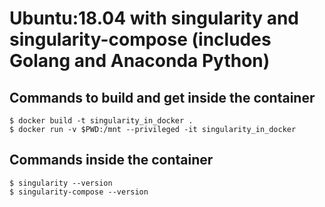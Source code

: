# Ubuntu:18.04 with singularity and singularity-compose (includes Golang and Anaconda Python)

## Commands to build and get inside the container 

```
$ docker build -t singularity_in_docker .
$ docker run -v $PWD:/mnt --privileged -it singularity_in_docker
```

## Commands inside the container

```
$ singularity --version
$ singularity-compose --version
```

